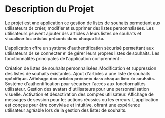 # Description du Projet
Le projet est une application de gestion de listes de souhaits permettant aux utilisateurs de créer, modifier et supprimer des listes personnalisées. Les utilisateurs peuvent ajouter des articles à leurs listes de souhaits et visualiser les articles présents dans chaque liste.

L'application offre un système d'authentification sécurisé permettant aux utilisateurs de se connecter et de gérer leurs propres listes de souhaits. Les fonctionnalités principales de l'application comprennent :

Création de listes de souhaits personnalisées.
Modification et suppression des listes de souhaits existantes.
Ajout d'articles à une liste de souhaits spécifique.
Affichage des articles présents dans chaque liste de souhaits.
Système d'authentification pour sécuriser l'accès aux fonctionnalités utilisateur.
Gestion des avatars d'utilisateurs pour une personnalisation visuelle.
Activation et désactivation des comptes utilisateur.
Affichage de messages de session pour les actions réussies ou les erreurs.
L'application est conçue pour être conviviale et intuitive, offrant une expérience utilisateur agréable lors de la gestion des listes de souhaits.

